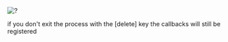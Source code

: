 ![?](screenshot.png)

if you don't exit the process with the [delete] key the callbacks will still be registered
